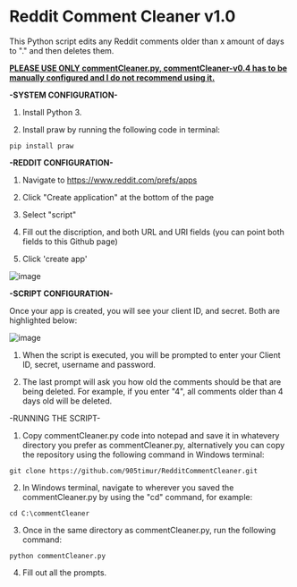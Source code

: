# Reddit Comment Cleaner v1.0

This Python script edits any Reddit comments older than x amount of days to "." and then deletes them.

**<u>PLEASE USE ONLY commentCleaner.py, commentCleaner-v0.4 has to be manually configured and I do not recommend using it.**</u>

**-SYSTEM CONFIGURATION-**

1. Install Python 3. 

2. Install praw by running the following code in terminal:

```
pip install praw
```


**-REDDIT CONFIGURATION-**

1. Navigate to https://www.reddit.com/prefs/apps

2. Click "Create application" at the bottom of the page

3. Select "script"

4. Fill out the discription, and both URL and URI fields (you can point both fields to this Github page)

5. Click 'create app'

![image](https://user-images.githubusercontent.com/130249301/234336730-dbe61b3f-ffed-4f1f-ab35-b5fe1239d72c.png)


**-SCRIPT CONFIGURATION-**

Once your app is created, you will see your client ID, and secret. Both are highlighted below:

![image](https://user-images.githubusercontent.com/130249301/234361938-e09c0f87-e6b8-4b6b-9916-593b4bbcf35d.png)

1. When the script is executed, you will be prompted to enter your Client ID, secret, username and password.

2. The last prompt will ask you how old the comments should be that are being deleted. For example, if you enter "4", all comments older than 4 days old will be deleted.




-RUNNING THE SCRIPT-

1. Copy commentCleaner.py code into notepad and save it in whatevery directory you prefer as commentCleaner.py, alternatively you can copy the repository using the following command in Windows terminal:

```
git clone https://github.com/905timur/RedditCommentCleaner.git
```

2. In Windows terminal, navigate to wherever you saved the commentCleaner.py by using the "cd" command, for example:

```
cd C:\commentCleaner
```

3. Once in the same directory as commentCleaner.py, run the following command:

```
python commentCleaner.py
```

4. Fill out all the prompts. 
